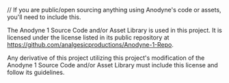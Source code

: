 // If you are public/open sourcing anything using Anodyne's code or assets, you'll need to include this.

The Anodyne 1 Source Code and/or Asset Library is used in this project. It is licensed under the license listed in its public repository at https://github.com/analgesicproductions/Anodyne-1-Repo.

Any derivative of this project utilizing this project's modification of the Anodyne 1 Source Code and/or Asset Library must include this license and follow its guidelines.



